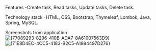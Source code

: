 Features
-Create task, Read tasks, Update tasks, Delete task.

Technology stack
-HTML, CSS, Bootstrap, Thymeleaf, Lombok, Java, Spring, MySQL.

Screenshots from application
![{77089293-8296-410B-ADA7-8A61007563D9}](https://github.com/user-attachments/assets/039e4633-ef06-4ea1-b3f5-e28d94c95fa2)
 ![{71E8D4EC-4CC5-4183-B2C5-A1984497D276}](https://github.com/user-attachments/assets/c71e79b4-c27b-4947-be9d-224940a964e9)

